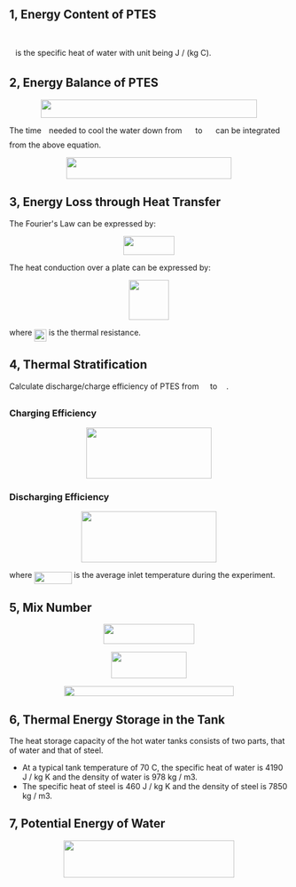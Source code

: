 
## 1, Energy Content of PTES

<p align="center"><img src="/CSP-PTES_Denmark/tex/0b2a1decd46e3346eb789d3304fb9279.svg?invert_in_darkmode&sanitize=true" align=middle width=89.64632160000001pt height=15.936036599999998pt/></p>

<img src="/CSP-PTES_Denmark/tex/3e18a4a28fdee1744e5e3f79d13b9ff6.svg?invert_in_darkmode&sanitize=true" align=middle width=7.11380504999999pt height=14.15524440000002pt/> is the specific heat of water with unit being J / (kg C).

## 2, Energy Balance of PTES

<p align="center"><img src="/CSP-PTES_Denmark/tex/b71628c5bd3e81157341128256e4c565.svg?invert_in_darkmode&sanitize=true" align=middle width=389.10603764999996pt height=33.81208709999999pt/></p>

The time <img src="/CSP-PTES_Denmark/tex/4f4f4e395762a3af4575de74c019ebb5.svg?invert_in_darkmode&sanitize=true" align=middle width=5.936097749999991pt height=20.221802699999984pt/> needed to cool the water down from <img src="/CSP-PTES_Denmark/tex/9d779a2b4b1c9b861e2bdcc4fdc5f682.svg?invert_in_darkmode&sanitize=true" align=middle width=16.15873379999999pt height=22.465723500000017pt/> to <img src="/CSP-PTES_Denmark/tex/b1aadae6dafc7da339f61626db58e355.svg?invert_in_darkmode&sanitize=true" align=middle width=16.15873379999999pt height=22.465723500000017pt/> can be integrated from the above equation.

<p align="center"><img src="/CSP-PTES_Denmark/tex/8955868061be073576a88cddaeb50627.svg?invert_in_darkmode&sanitize=true" align=middle width=298.52317275pt height=39.452455349999994pt/></p>

## 3, Energy Loss through Heat Transfer

The Fourier's Law can be expressed by:

<p align="center"><img src="/CSP-PTES_Denmark/tex/689ad137e4fc133bb98f1c27b04a7d3d.svg?invert_in_darkmode&sanitize=true" align=middle width=91.487484pt height=33.81208709999999pt/></p>

The heat conduction over a plate can be expressed by:

<p align="center"><img src="/CSP-PTES_Denmark/tex/11d5f05ae8f1cc41db18778d89956bd7.svg?invert_in_darkmode&sanitize=true" align=middle width=72.66749324999999pt height=72.14467755pt/></p>

where <img src="/CSP-PTES_Denmark/tex/6d8e781da58da5220a8ebfba0e7aacb6.svg?invert_in_darkmode&sanitize=true" align=middle width=22.367386799999988pt height=22.465723500000017pt/> is the thermal resistance.

## 4, Thermal Stratification

Calculate discharge/charge efficiency of PTES from <img src="/CSP-PTES_Denmark/tex/6df6ddacc987bd7a5070beafef47fcc1.svg?invert_in_darkmode&sanitize=true" align=middle width=12.48864374999999pt height=20.221802699999984pt/> to <img src="/CSP-PTES_Denmark/tex/4ad941990ade99427ec9730e46ddcdd4.svg?invert_in_darkmode&sanitize=true" align=middle width=12.48864374999999pt height=20.221802699999984pt/>.

### Charging Efficiency

<p align="center"><img src="/CSP-PTES_Denmark/tex/4fa68806cfcfcada779eb0d6e2147086.svg?invert_in_darkmode&sanitize=true" align=middle width=226.99939844999997pt height=91.75374945pt/></p>

### Discharging Efficiency

<p align="center"><img src="/CSP-PTES_Denmark/tex/6cbf21adf45d5ca0d944fdc922f69428.svg?invert_in_darkmode&sanitize=true" align=middle width=243.18898229999996pt height=91.75374945pt/></p>

where <img src="/CSP-PTES_Denmark/tex/a01ab6290011b54ff608a197ccb4ac32.svg?invert_in_darkmode&sanitize=true" align=middle width=67.70010389999999pt height=22.465723500000017pt/> is the average inlet temperature during the experiment.

## 5, Mix Number

<p align="center"><img src="/CSP-PTES_Denmark/tex/7b77b2d3b20f03137eb97362d97e1dc7.svg?invert_in_darkmode&sanitize=true" align=middle width=163.029471pt height=36.09514755pt/></p>

<p align="center"><img src="/CSP-PTES_Denmark/tex/6e9e79121a426cdb7e85f2e80aae4b86.svg?invert_in_darkmode&sanitize=true" align=middle width=135.55078845pt height=47.806078649999996pt/></p>

<p align="center"><img src="/CSP-PTES_Denmark/tex/fb47c9f9c5fa3f6455e67a98ff11b7a8.svg?invert_in_darkmode&sanitize=true" align=middle width=305.9501346pt height=18.312383099999998pt/></p>

## 6, Thermal Energy Storage in the Tank

The heat storage capacity of the hot water tanks consists of two parts, that of water and that of steel.

- At a typical tank temperature of 70 C, the specific heat of water is 4190 J / kg K and the density of water is 978 kg / m3.
- The specific heat of steel is 460 J / kg K and the density of steel is 7850 kg / m3.

## 7, Potential Energy of Water

<p align="center"><img src="/CSP-PTES_Denmark/tex/3bd6b7d5050fd3c17ca4e8526a2cdfc5.svg?invert_in_darkmode&sanitize=true" align=middle width=308.17979445pt height=66.8786514pt/></p>

